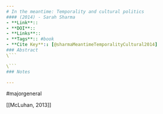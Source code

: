 ```yaml
---
# In the meantime: Temporality and cultural politics
#### (2014) - Sarah Sharma
- **Link**:: 
- **DOI**:: 
- **Links**:: 
- **Tags**:: #book
- **Cite Key**:: [@sharmaMeantimeTemporalityCultural2014]
### Abstract
\```

\```
### Notes

---
```

#majorgeneral 

[[McLuhan, 2013]]
